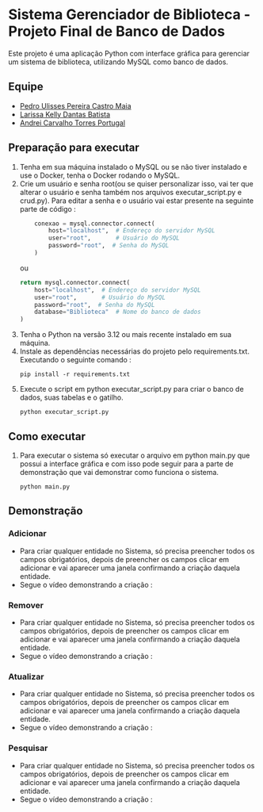 
# Sistema Gerenciador de Biblioteca - Projeto Final de Banco de Dados

Este projeto é uma aplicação Python com interface gráfica para gerenciar um sistema de biblioteca, utilizando MySQL como banco de dados.
## Equipe

- [Pedro Ulisses Pereira Castro Maia](https://github.com/pedroulissespu)
- [Larissa Kelly Dantas Batista](https://github.com/larikelly)
- [Andrei Carvalho Torres Portugal](https://github.com/AndreiPortugal)
## Preparação para executar

1. Tenha em sua máquina instalado o MySQL ou se não tiver instalado e use o Docker, tenha o Docker rodando o MySQL.
2. Crie um usuário e senha root(ou se quiser personalizar isso, vai ter que alterar o usuário e senha também nos arquivos executar_script.py e crud.py). Para editar a senha e o usuário vai estar presente na seguinte parte de código :
    ```python
        conexao = mysql.connector.connect(
            host="localhost",  # Endereço do servidor MySQL
            user="root",       # Usuário do MySQL
            password="root",  # Senha do MySQL
        )
    ```
   ou
    ```python
    return mysql.connector.connect(
        host="localhost",  # Endereço do servidor MySQL
        user="root",       # Usuário do MySQL
        password="root",  # Senha do MySQL
        database="Biblioteca"  # Nome do banco de dados
    )
    ``` 
3. Tenha o Python na versão 3.12 ou mais recente instalado em sua máquina.
4. Instale as dependências necessárias do projeto pelo requirements.txt. Executando o seguinte comando :
    ```shell
   pip install -r requirements.txt
   ```
5. Execute o script em python executar_script.py para criar o banco de dados, suas tabelas e o gatilho.
    ```shell
   python executar_script.py
   ```

## Como executar

1. Para executar o sistema só executar o arquivo em python main.py que possui a interface gráfica e com isso pode seguir para a parte de demonstração que vai demonstrar como funciona o sistema.
    ```shell
   python main.py
   ```
## Demonstração

### Adicionar
- Para criar qualquer entidade no Sistema, só precisa preencher todos os campos obrigatórios, depois de preencher os campos clicar em adicionar e vai aparecer uma janela confirmando a criação daquela entidade.
- Segue o vídeo demonstrando a criação :

### Remover
- Para criar qualquer entidade no Sistema, só precisa preencher todos os campos obrigatórios, depois de preencher os campos clicar em adicionar e vai aparecer uma janela confirmando a criação daquela entidade.
- Segue o vídeo demonstrando a criação :

### Atualizar
- Para criar qualquer entidade no Sistema, só precisa preencher todos os campos obrigatórios, depois de preencher os campos clicar em adicionar e vai aparecer uma janela confirmando a criação daquela entidade.
- Segue o vídeo demonstrando a criação :

### Pesquisar
- Para criar qualquer entidade no Sistema, só precisa preencher todos os campos obrigatórios, depois de preencher os campos clicar em adicionar e vai aparecer uma janela confirmando a criação daquela entidade.
- Segue o vídeo demonstrando a criação :


